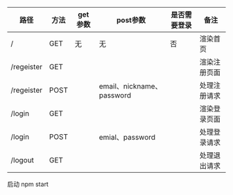 | 路径       | 方法 | get参数 | post参数                  | 是否需要登录 | 备注         |
| ---------- | ---- | ------- | ------------------------- | ------------ | ------------ |
| /          | GET  | 无      | 无                        | 否           | 渲染首页     |
| /regeister | GET  |         |                           |              | 渲染注册页面 |
| /regeister | POST |         | email、nickname、password |              | 处理注册请求 |
| /login     | GET  |         |                           |              | 渲染登录页面 |
| /login     | POST |         | emial、password           |              | 处理登录请求 |
| /logout    | GET  |         |                           |              | 处理退出请求 |

启动
npm start


